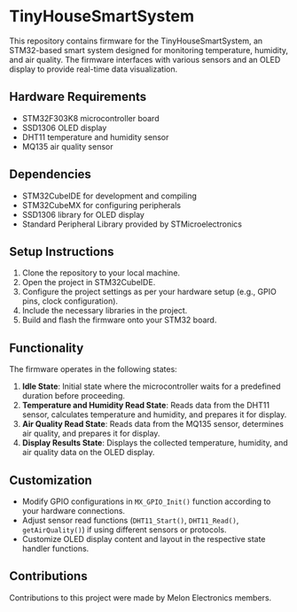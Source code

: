 # TinyHouseSmartSystem

This repository contains firmware for the TinyHouseSmartSystem, an STM32-based smart system designed for monitoring temperature, humidity, and air quality. The firmware interfaces with various sensors and an OLED display to provide real-time data visualization.

## Hardware Requirements

- STM32F303K8 microcontroller board
- SSD1306 OLED display
- DHT11 temperature and humidity sensor
- MQ135 air quality sensor

## Dependencies

- STM32CubeIDE for development and compiling
- STM32CubeMX for configuring peripherals
- SSD1306 library for OLED display
- Standard Peripheral Library provided by STMicroelectronics

## Setup Instructions

1. Clone the repository to your local machine.
2. Open the project in STM32CubeIDE.
3. Configure the project settings as per your hardware setup (e.g., GPIO pins, clock configuration).
4. Include the necessary libraries in the project.
5. Build and flash the firmware onto your STM32 board.

## Functionality

The firmware operates in the following states:

1. **Idle State**: Initial state where the microcontroller waits for a predefined duration before proceeding.
2. **Temperature and Humidity Read State**: Reads data from the DHT11 sensor, calculates temperature and humidity, and prepares it for display.
3. **Air Quality Read State**: Reads data from the MQ135 sensor, determines air quality, and prepares it for display.
4. **Display Results State**: Displays the collected temperature, humidity, and air quality data on the OLED display.

## Customization

- Modify GPIO configurations in `MX_GPIO_Init()` function according to your hardware connections.
- Adjust sensor read functions (`DHT11_Start()`, `DHT11_Read()`, `getAirQuality()`) if using different sensors or protocols.
- Customize OLED display content and layout in the respective state handler functions.

## Contributions

Contributions to this project were made by Melon Electronics members.

